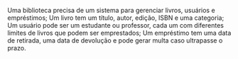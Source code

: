 Uma biblioteca precisa de um sistema para gerenciar livros, usuários e empréstimos;
Um livro tem um título, autor, edição, ISBN e uma categoria;
Um usuário pode ser um estudante ou professor, cada um com diferentes limites de livros que podem ser emprestados;
Um empréstimo tem uma data de retirada, uma data de  devolução e pode gerar multa caso ultrapasse o prazo.